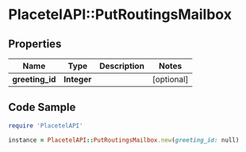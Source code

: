 # PlacetelAPI::PutRoutingsMailbox

## Properties

Name | Type | Description | Notes
------------ | ------------- | ------------- | -------------
**greeting_id** | **Integer** |  | [optional] 

## Code Sample

```ruby
require 'PlacetelAPI'

instance = PlacetelAPI::PutRoutingsMailbox.new(greeting_id: null)
```


